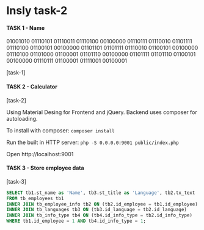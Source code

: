 # Insly task-2

#### TASK 1 - Name

01001010 01110101 01110011 01110100 00100000 01110111 01110010 01101111 01110100 01100101 00100000 01101101 01101111 01110010 01100101 00100000 01110100 01101000 01100001 01101110 00100000 01101111 01101110 01100101 00100000 01110111 01100001 01111001 00100001

[task-1]

#### TASK 2 - Calculator

[task-2]

Using Material Desing for Frontend and jQuery.
Backend uses composer for autoloading.

To install with composer: ```composer install```

Run the built in HTTP server: ```php -S 0.0.0.0:9001 public/index.php```

Open http://localhost:9001

#### TASK 3 - Store employee data

[task-3]

```sql
SELECT tb1.st_name as 'Name', tb3.st_title as 'Language', tb2.tx_text
FROM tb_employees tb1
INNER JOIN tb_employee_info tb2 ON (tb2.id_employee = tb1.id_employee)
INNER JOIN tb_languages tb3 ON (tb3.id_language = tb2.id_language)
INNER JOIN tb_info_type tb4 ON (tb4.id_info_type = tb2.id_info_type)
WHERE tb1.id_employee = 1 AND tb4.id_info_type = 1;
```